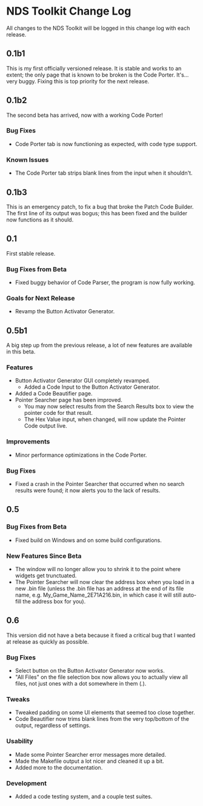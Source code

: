 # NDS Toolkit Change Log

All changes to the NDS Toolkit will be logged in this change log with each
release.

## 0.1b1

This is my first officially versioned release. It is stable and works to an
extent; the only page that is known to be broken is the Code Porter. It's...
very buggy. Fixing this is top priority for the next release.

## 0.1b2

The second beta has arrived, now with a working Code Porter!

### Bug Fixes

 * Code Porter tab is now functioning as expected, with code type support.

### Known Issues

 * The Code Porter tab strips blank lines from the input when it shouldn't.

## 0.1b3

This is an emergency patch, to fix a bug that broke the Patch Code Builder. The
first line of its output was bogus; this has been fixed and the builder now
functions as it should.

## 0.1

First stable release.

### Bug Fixes from Beta

 * Fixed buggy behavior of Code Parser, the program is now fully working.

### Goals for Next Release

 * Revamp the Button Activator Generator.

## 0.5b1

A big step up from the previous release, a lot of new features are available
in this beta.

### Features

 * Button Activator Generator GUI completely revamped.
   * Added a Code Input to the Button Activator Generator.
 * Added a Code Beautifier page.
 * Pointer Searcher page has been improved.
   * You may now select results from the Search Results box to view the
     pointer code for that result.
   * The Hex Value input, when changed, will now update the Pointer Code
     output live.

### Improvements

 * Minor performance optimizations in the Code Porter.

### Bug Fixes

 * Fixed a crash in the Pointer Searcher that occurred when no search results
   were found; it now alerts you to the lack of results.

## 0.5

### Bug Fixes from Beta

 * Fixed build on Windows and on some build configurations.

### New Features Since Beta

 * The window will no longer allow you to shrink it to the point where widgets
   get trunctuated.
 * The Pointer Searcher will now clear the address box when you load in a new
   .bin file (unless the .bin file has an address at the end of its file name,
   e.g. My_Game_Name_2E71A216.bin, in which case it will still auto-fill the
   address box for you).

## 0.6

This version did not have a beta because it fixed a critical bug that I wanted
at release as quickly as possible.

### Bug Fixes

 * Select button on the Button Activator Generator now works.
 * "All Files" on the file selection box now allows you to actually view all
   files, not just ones with a dot somewhere in them (*.*).

### Tweaks

 * Tweaked padding on some UI elements that seemed too close together.
 * Code Beautifier now trims blank lines from the very top/bottom of the
   output, regardless of settings.

### Usability

 * Made some Pointer Searcher error messages more detailed.
 * Made the Makefile output a lot nicer and cleaned it up a bit.
 * Added more to the documentation.

### Development

 * Added a code testing system, and a couple test suites.
